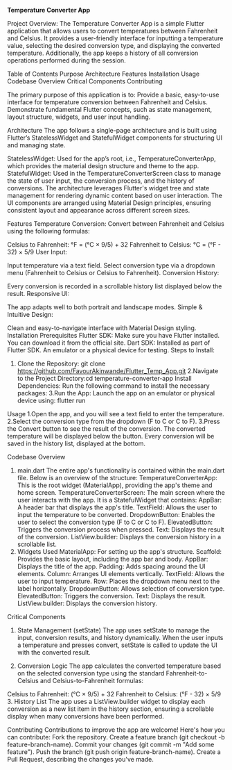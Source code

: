 **Temperature Converter App**

Project Overview: The Temperature Converter App is a simple Flutter application that allows users to convert temperatures between Fahrenheit and Celsius. It provides a user-friendly interface for inputting a temperature value, selecting the desired conversion type, and displaying the converted temperature. Additionally, the app keeps a history of all conversion operations performed during the session.


Table of Contents
Purpose
Architecture
Features
Installation
Usage
Codebase Overview
Critical Components
Contributing


The primary purpose of this application is to:
Provide a basic, easy-to-use interface for temperature conversion between Fahrenheit and Celsius.
Demonstrate fundamental Flutter concepts, such as state management, layout structure, widgets, and user input handling.

Architecture
The app follows a single-page architecture and is built using Flutter’s StatelessWidget and StatefulWidget components for structuring UI and managing state.

StatelessWidget: Used for the app’s root, i.e., TemperatureConverterApp, which provides the material design structure and theme to the app.
StatefulWidget: Used in the TemperatureConverterScreen class to manage the state of user input, the conversion process, and the history of conversions.
The architecture leverages Flutter's widget tree and state management for rendering dynamic content based on user interaction. The UI components are arranged using Material Design principles, ensuring consistent layout and appearance across different screen sizes.


Features
Temperature Conversion: Convert between Fahrenheit and Celsius using the following formulas:

Celsius to Fahrenheit: °F = (°C × 9/5) + 32
Fahrenheit to Celsius: °C = (°F - 32) × 5/9
User Input:

Input temperature via a text field.
Select conversion type via a dropdown menu (Fahrenheit to Celsius or Celsius to Fahrenheit).
Conversion History:

Every conversion is recorded in a scrollable history list displayed below the result.
Responsive UI:

The app adapts well to both portrait and landscape modes.
Simple & Intuitive Design:

Clean and easy-to-navigate interface with Material Design styling.
Installation
Prerequisites
Flutter SDK: Make sure you have Flutter installed. You can download it from the official site.
Dart SDK: Installed as part of Flutter SDK.
An emulator or a physical device for testing.
Steps to Install:
1. Clone the Repository: git clone https://github.com/FavourAkinwande/Flutter_Temp_App.git
2.Navigate to the Project Directory:cd temperature-converter-app
Install Dependencies: Run the following command to install the necessary packages:
3.Run the App: Launch the app on an emulator or physical device using: flutter run

Usage
1.Open the app, and you will see a text field to enter the temperature.
2.Select the conversion type from the dropdown (F to C or C to F).
3.Press the Convert button to see the result of the conversion.
The converted temperature will be displayed below the button.
Every conversion will be saved in the history list, displayed at the bottom.

Codebase Overview
1. main.dart
The entire app's functionality is contained within the main.dart file. Below is an overview of the structure:
TemperatureConverterApp: This is the root widget (MaterialApp), providing the app's theme and home screen.
TemperatureConverterScreen: The main screen where the user interacts with the app. It is a StatefulWidget that contains:
AppBar: A header bar that displays the app's title.
TextField: Allows the user to input the temperature to be converted.
DropdownButton: Enables the user to select the conversion type (F to C or C to F).
ElevatedButton: Triggers the conversion process when pressed.
Text: Displays the result of the conversion.
ListView.builder: Displays the conversion history in a scrollable list.
2. Widgets Used
MaterialApp: For setting up the app's structure.
Scaffold: Provides the basic layout, including the app bar and body.
AppBar: Displays the title of the app.
Padding: Adds spacing around the UI elements.
Column: Arranges UI elements vertically.
TextField: Allows the user to input temperature.
Row: Places the dropdown menu next to the label horizontally.
DropdownButton: Allows selection of conversion type.
ElevatedButton: Triggers the conversion.
Text: Displays the result.
ListView.builder: Displays the conversion history.

Critical Components
1. State Management (setState)
The app uses setState to manage the input, conversion results, and history dynamically. When the user inputs a temperature and presses convert, setState is called to update the UI with the converted result.

2. Conversion Logic
The app calculates the converted temperature based on the selected conversion type using the standard Fahrenheit-to-Celsius and Celsius-to-Fahrenheit formulas:

Celsius to Fahrenheit: (°C × 9/5) + 32
Fahrenheit to Celsius: (°F - 32) × 5/9
3. History List
The app uses a ListView.builder widget to display each conversion as a new list item in the history section, ensuring a scrollable display when many conversions have been performed.

Contributing
Contributions to improve the app are welcome! Here's how you can contribute:
Fork the repository.
Create a feature branch (git checkout -b feature-branch-name).
Commit your changes (git commit -m "Add some feature").
Push the branch (git push origin feature-branch-name).
Create a Pull Request, describing the changes you've made.
